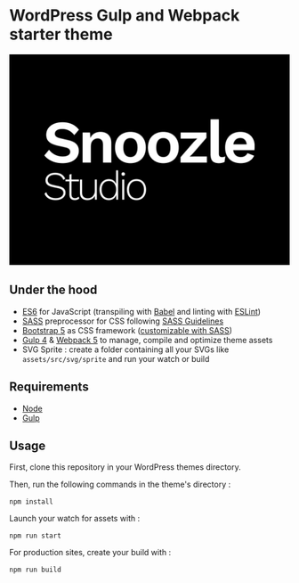 # WordPress Gulp and Webpack starter theme

![](screenshot.png)

## Under the hood

- [ES6](https://github.com/lukehoban/es6features#readme) for JavaScript (transpiling with [Babel](https://babeljs.io/) and linting with [ESLint](https://eslint.org/))
- [SASS](http://sass-lang.com/) preprocessor for CSS following [SASS Guidelines](https://sass-guidelin.es/#the-7-1-pattern)
- [Bootstrap 5](https://getbootstrap.com/docs/5.2/getting-started/introduction/) as CSS framework ([customizable with SASS](https://getbootstrap.com/docs/5.2/customize/sass/))
- [Gulp 4](https://gulpjs.com/) & [Webpack 5](https://webpack.js.org/) to manage, compile and optimize theme assets
- SVG Sprite : create a folder containing all your SVGs like `assets/src/svg/sprite` and run your watch or build

## Requirements

* [Node](https://nodejs.org/)
* [Gulp](https://gulpjs.com/docs/en/getting-started/quick-start)

## Usage

First, clone this repository in your WordPress themes directory.

Then, run the following commands in the theme's directory :

	npm install

Launch your watch for assets with :

	npm run start

For production sites, create your build with :

	npm run build
